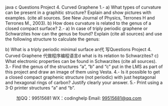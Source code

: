 java c
Questions Project 4. Curved Graphene
1.- a) What types of curvature can be present in a graphitic structure? Explain and show pictures with examples. (cite all sources. See New Journal of Physics, Terrones H and Terrones M., 2003).
b) How does curvature is related to the genus of a closed compact surface?
2.- a) In case of triply periodic graphene or Schwarzites how can the genus be found? Explain (cite all sources) and use the following structure to calculate the genus:

b) What is a triply periodic minimal surface an代 写Questions Project 4. Curved Graphene
代做程序编程语言d what is its relation to Schwarzites?
c) What electronic properties can be found in Schwarzites (cite all sources).
3.- Find the genus of the structures “a”, “b” and “c” put in the LMS as part of this project and draw an image of them using Vesta.
4.- Is it possible to get a closed compact graphenic structure (not periodic) with just heptagonal and hexagonal rings of carbon? Justify clearly your answer.
5.- Print using a 3-D printer structures “a” and “b”.







         
加QQ：99515681  WX：codinghelp  Email: 99515681@qq.com
